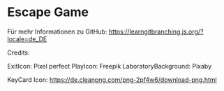 # Escape Game
Für mehr Informationen zu GitHub: https://learngitbranching.js.org/?locale=de_DE


Credits:

ExitIcon: Pixel perfect
PlayIcon: Freepik
LaboratoryBackground: Pixaby


KeyCard Icon: https://de.cleanpng.com/png-2pf4w6/download-png.html